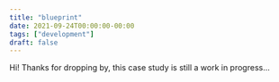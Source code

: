 ```yaml
---
title: "blueprint"
date: 2021-09-24T00:00:00-00:00
tags: ["development"]
draft: false
---
```


Hi! Thanks for dropping by, this case study is still a work in progress...